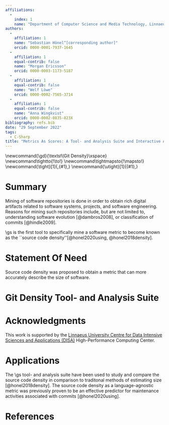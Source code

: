 ```yaml
---
affiliations: 
  - 
    index: 1
    name: "Department of Computer Science and Media Technology, Linnaeus University, Sweden"
authors: 
  - 
    affiliation: 1
    name: "Sebastian Hönel^[corresponding author]"
    orcid: 0000-0001-7937-1645
  - 
    affiliation: 1
    equal-contrib: false
    name: "Morgan Ericsson"
    orcid: 0000-0003-1173-5187
  - 
    affiliation: 1
    equal-contrib: false
    name: "Welf Löwe"
    orcid: 0000-0002-7565-3714
  - 
    affiliation: 1
    equal-contrib: false
    name: "Anna Wingkvist"
    orcid: 0000-0002-0835-823X
bibliography: refs.bib
date: "29 September 2022"
tags: 
  - C-Sharp
title: "Metrics As Scores: A Tool- and Analysis Suite and Interactive Application for Exploring Context-Dependent Distributions"
---
```



\newcommand{\gd}{\textsf{Git Density}\xspace}
\newcommand\tightto{\!\to\!}
\newcommand\tightmapsto{\!\mapsto\!}
\newcommand{\tight}[1]{\,{#1}\,}
\newcommand{\utight}[1]{{#1}\,}


# Summary
<!-- A summary describing the high-level functionality and purpose of the software for a diverse, non-specialist audience. -->
<!-- Mention (if applicable) a representative set of past or ongoing research projects using the software and recent scholarly publications enabled by it. -->

Mining of software repositories is done in order to obtain rich digital artifacts related to software systems, projects, and software engineering.
Reasons for mining such repositories include, but are not limited to, understanding software evolution [@dambros2008], or classification of commits [@hindle2009].


\gs is the first tool to specifically mine a software metric to become known as the ``source code density''[@honel2020using, @honel2018density].



# Statement Of Need
<!-- A Statement of need section that clearly illustrates the research purpose of the software and places it in the context of related work. -->
Source code density was proposed to obtain a metric that can more accurately describe the size of software.


# Git Density Tool- and Analysis Suite
<!-- Here, we go into detail about the software -->




<!-- # Related Work
<!-- We will not have this section unless otherwise requested, because the text is already richely interspersed with references where appropriate. -->
<!-- A list of key references, including to other software addressing related needs. Note that the references should include full names of venues, e.g., journals and conferences, not abbreviations only understood in the context of a specific discipline. -->


# Acknowledgments
<!-- Acknowledgement of any financial support. -->
This work is supported by the [Linnaeus University Centre for Data Intensive Sciences and Applications (DISA)](https://lnu.se/forskning/sok-forskning/linnaeus-university-centre-for-data-intensive-sciences-and-applications) High-Performance Computing Center.


# Applications

The \gs tool- and analysis suite have been used to study and compare the source code density in comparison to traditonal methods of estimating size [@honel2018density].
The source code density as a language-agnostic metric was previously proven to be an effective predictor for maintenance activities associated with commits [@honel2020using].



# References